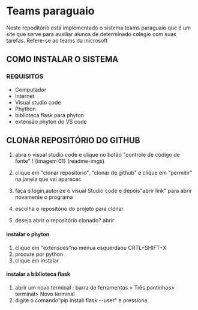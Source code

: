 # Teams paraguaio
Neste repoditório está implementado o sistema teams paraguaio que é um site que serve para auxiliar alunos de determinado colégio com suas tarefas. Refere-se ao  teams da microsoft


## COMO INSTALAR O SISTEMA

### REQUISITOS

- Computador
- Internet
- Visual studio code
- Phython
- biblioteca flask para phyton
- extensão phyton do VS code

## CLONAR REPOSITÓRIO DO GITHUB
1. abra o visual studio code e clique no botão "controle de código de fonte"
! {imagem 01} (readme-imgs)

2. clique em "clonar repositório", "clonar de github" e clique em "permitir" na janela que vai aparecer.

3. faça o login,autorize o visual Studio code e depois"abrir link" para abrir novamente o programa

4. escolha o repositório do projeto para clonar

5. deseja abrir o repositório clonado? abrir

#### instalar o phyton

1. clique em "extensoes"no menua esquerdaou CRTL+SHIFT+X
2. procure por python
3. clique em instalar
#### instalar a biblioteca flask
1.  abrir um novo terminal : barra de ferramentas > Três pontinhos> terminal> Novo terminal
2. digite o comando"pip install flask --user" e pressione
